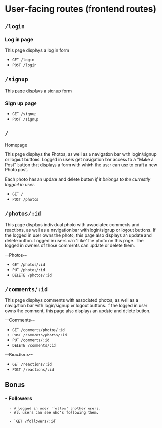 # User-facing routes (frontend routes)

## `/login`

### Log in page

This page displays a log in form

  - `GET /login`
  - `POST /login`

## `/signup`

This page displays a signup form.

### Sign up page

  - `GET /signup`
  - `POST /signup`

## `/`

Homepage

This page displays the Photos, as well as a navigation bar with login/signup or logout buttons.
Logged in users get navigation bar access to a "Make a Post" button that displays a form with which the user can use to craft a new Photo post.

Each photo has an update and delete button _if it belongs to the currently logged in user_.

  - `GET /`
  - `POST /photos`


## `/photos/:id`

This page displays individual photo with associated comments and reactions, as well as a navigation bar with login/signup or logout buttons. If the logged in user owns the photo, this page also displays an update and delete button. Logged in users can 'Like' the photo on this page. The logged in owners of those comments can update or delete them.

--Photos--
  - `GET /photos/:id`
  - `PUT /photos/:id`
  - `DELETE /photos/:id`

## `/comments/:id`

This page displays comments with associated photos, as well as a navigation bar with login/signup or logout buttons. If the logged in user owns the comment, this page also displays an update and delete button.

--Comments--
  - `GET /comments/photos/:id`
  - `POST /comments/photos/:id`
  - `PUT /comments/:id`
  - `DELETE /comments/:id`

--Reactions--
  - `GET /reactions/:id`
  - `POST /reactions/:id`


## Bonus
### - Followers

      - A logged in user 'follow' another users.
      - All users can see who's following them.

      - `GET /followers/:id`
